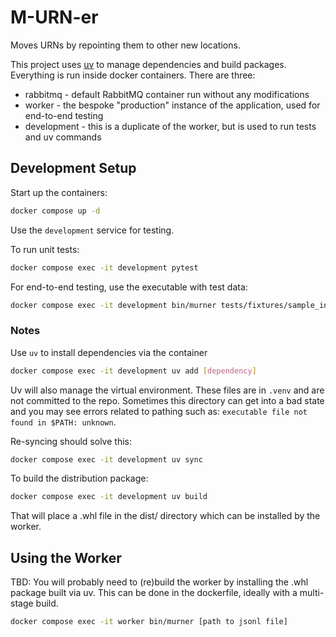# M-URN-er

Moves URNs by repointing them to other new locations.

This project uses [uv](https://docs.astral.sh/uv/) to manage dependencies and build packages. Everything is run inside
docker containers. There are three:

  * rabbitmq - default RabbitMQ container run without any modifications
  * worker - the bespoke "production" instance of the application, used for end-to-end testing
  * development - this is a duplicate of the worker, but is used to run tests and uv commands

## Development Setup

Start up the containers:

``` bash
docker compose up -d
```

Use the `development` service for testing.

To run unit tests:

``` bash
docker compose exec -it development pytest
```

For end-to-end testing, use the executable with test data:

``` bash
docker compose exec -it development bin/murner tests/fixtures/sample_input.jsonl
```

### Notes

Use `uv` to install dependencies via the container

``` bash
docker compose exec -it development uv add [dependency] 
```

Uv will also manage the virtual environment. These files are in `.venv` and are not committed to the repo. Sometimes
this directory can get into a bad state and you may see errors related to pathing such as: 
`executable file not found in $PATH: unknown`.

Re-syncing should solve this:

``` bash
docker compose exec -it development uv sync
```

To build the distribution package:

``` bash
docker compose exec -it development uv build
```

That will place a .whl file in the dist/ directory which can be installed by the worker.

## Using the Worker

TBD: You will probably need to (re)build the worker by installing the .whl package built via uv. This can be done in the
dockerfile, ideally with a multi-stage build.

``` bash
docker compose exec -it worker bin/murner [path to jsonl file]
```

